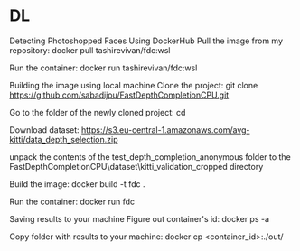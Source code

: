 # DL
Detecting Photoshopped Faces
Using DockerHub
Pull the image from my repository:
docker pull tashirevivan/fdc:wsl

Run the container:
docker run tashirevivan/fdc:wsl

Building the image using local machine
Clone the project:
git clone https://github.com/sabadijou/FastDepthCompletionCPU.git

Go to the folder of the newly cloned project:
cd <YOUR PATH>

Download dataset:
https://s3.eu-central-1.amazonaws.com/avg-kitti/data_depth_selection.zip

unpack the contents of the test_depth_completion_anonymous folder to the 
 FastDepthCompletionCPU\dataset\kitti_validation_cropped directory
  
Build the image:
docker build -t fdc .

Run the container:
docker run fdc

Saving results to your machine
Figure out container's id:
docker ps -a

Copy folder with results to your machine:
docker cp <container_id>:./out/ <YOUR PATH>

